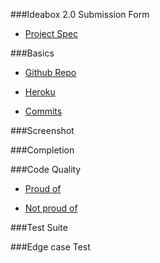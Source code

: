 ###Ideabox 2.0 Submission Form

* [Project Spec](https://github.com/turingschool/curriculum/blob/master/source/projects/revenge_of_idea_box.markdown)

###Basics

* [Github Repo](https://github.com/chadellison/idea_box)

* [Heroku](https://idea-box-123.herokuapp.com/)

* [Commits](https://github.com/chadellison/idea_box/commits/master)

###Screenshot

###Completion

###Code Quality

* [Proud of]()

* [Not proud of]()

###Test Suite

###Edge case Test
